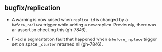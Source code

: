 ## bugfix/replication

* A warning is now raised when `replica_id` is changed by a `before_replace`
  trigger while adding a new replica. Previously, there was an assertion
  checking this (gh-7846).

* Fixed a segmentation fault that happened when a `before_replace` trigger set
  on space `_cluster` returned nil (gh-7846).
